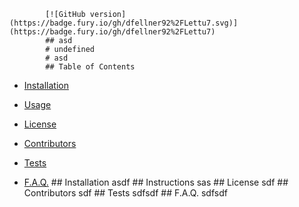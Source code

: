  
            [![GitHub version](https://badge.fury.io/gh/dfellner92%2FLettu7.svg)](https://badge.fury.io/gh/dfellner92%2FLettu7)
            ## asd
            # undefined 
            # asd
            ## Table of Contents
            
* [Installation](#Installation)
            
* [Usage](#Usage)
            
* [License](#License)
            
* [Contributors](#Contributors)
            
* [Tests](#Tests)
            
* [F.A.Q.](#F.A.Q.)
            ## Installation
            asdf
            ## Instructions
            sas
            ## License 
            sdf 
            ## Contributors
            sdf
            ## Tests
            sdfsdf
            ## F.A.Q.
            sdfsdf
            